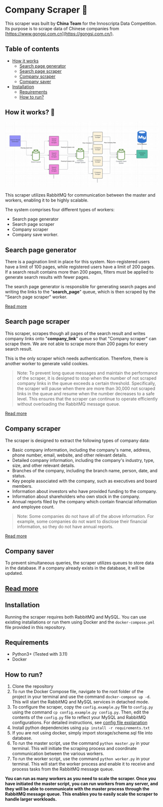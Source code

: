 ﻿# Company Scraper 🚀

This scraper was built by **China Team** for the Innoscripta Data Competition. Its purpose is to scrape data of Chinese
companies from [https://www.gongsi.com.cn](https://gongsi.com.cn/).

## Table of contents

* [How it works](#how-it-works-)
    * [Search page generator](#search-page-generator)
    * [Search page scraper](#search-page-scraper)
    * [Company scraper](#company-scraper)
    * [Company saver](#company-saver)
* [Installation](#installation)
    * [Requirements](#requirements)
    * [How to run?](#how-to-run)

## How it works? 🤔

![image.png](assets/flow.png)

This scraper utilizes RabbitMQ for communication between the master and workers, enabling it to be highly scalable.

The system comprises four different types of workers:

* Search page generator
* Search page scraper
* Company scraper
* Company save worker.

## Search page generator

There is a pagination limit in place for this system. Non-registered users have a limit of 100 pages, while registered
users have a limit of 200 pages.
If a search result contains more than 200 pages, filters must be applied to generate search results with fewer pages.

The search page generator is responsible for generating search pages and writing the links to the "**search\_page**"
queue, which is then scraped by the "Search page scraper" worker.

[Read more](assets/docs/search_page_generator.md)

## Search page scraper

This scraper, scrapes though all pages of the search result and writes company links onto "**company_link**" queue so
that "Company scraper" can scrape them. We are not able to scrape more than 200 pages for every search result.

This is the only scraper which needs authentication. Therefore, there is another worker to generate valid cookies.

> Note: To prevent long queue messages and maintain the performance of the scraper, it is designed to stop when the
> number of not scraped company links in the queue exceeds a certain threshold. Specifically, the scraper will pause when
> there are more than 30,000 not scraped links in the queue and resume when the number decreases to a safe level. This
> ensures that the scraper can continue to operate efficiently without overloading the RabbitMQ message queue.

[Read more](assets/docs/search_page_scraper.md)

## Company scraper

The scraper is designed to extract the following types of company data:

* Basic company information, including the company's name, address, phone number, email, website, and other relevant
  details.
* Detailed company information, including the company's industry, type, size, and other relevant details.
* Branches of the company, including the branch name, person, date, and status.
* Key people associated with the company, such as executives and board members.
* Information about investors who have provided funding to the company.
* Information about shareholders who own stock in the company.
* Annual reports filed by the company which contain financial information and employee count.

> Note: Some companies do not have all of the above information. For example, some companies do not want to disclose
> their financial information, so they do not have annual reports.

[Read more](assets/docs/company_scraper.md)

## Company saver

To prevent simultaneous queries, the scraper utilizes queues to store data in the database. If a company already exists
in the database, it will be updated.

[Read more](assets/docs/company_saver.md)
---

## Installation

Running the scraper requires both RabbitMQ and MySQL. You can use existing installations or run them using Docker and
the `docker-compose.yml` file provided in this repository.

## Requirements

* Python3+ (Tested with 3.11)
* Docker

## How to run?

1. Clone the repository
2. To run the Docker Compose file, navigate to the root folder of the project in your terminal and use the
   command `docker-compose up -d`. This will start the RabbitMQ and MySQL services in detached mode.
3. To configure the scraper, copy the `config.example.py` file to `config.py` using the
   command `cp config.example.py config.py`. Then, edit the contents of the `config.py` file to reflect your MySQL and
   RabbitMQ configurations. For detailed instructions, see [config file explanation](assets/docs/config.md)
4. Install python dependencies using `pip install -r requirements.txt`
5. If you are not using docker, simply import storage/scheme.sql file into database.
6. To run the master script, use the command `python master.py` in your terminal. This will initiate the scraping
   process and coordinate communication between the various workers.
7. To run the worker script, use the command `python worker.py` in your terminal. This will start the worker process and
   enable it to receive and process tasks from the RabbitMQ message queue.

**You can run as many workers as you need to scale the scraper. Once you have initiated the master script, you can run
workers from any server, and they will be able to communicate with the master process through the RabbitMQ message
queue. This enables you to easily scale the scraper to handle larger workloads.**
